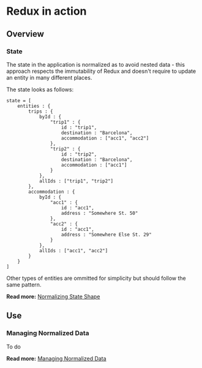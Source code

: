 # Redux in action

## Overview

### State

The state in the application is normalized as to avoid nested data - this approach respects the immutability of Redux and doesn't require to update an entity in many different places.

The state looks as follows:

    state = [
        entities : {
            trips : {
                byId : {
                    "trip1" : {
                        id : "trip1",
                        destination : "Barcelona",
                        accommodation : ["acc1", "acc2"]
                    },
                    "trip2" : {
                        id : "trip2",
                        destination : "Barcelona",
                        accommodation : ["acc1"]
                    }
                },
                allIds : ["trip1", "trip2"]
            },
            accommodation : {
                byId : {
                    "acc1" : {
                        id : "acc1",
                        address : "Somewhere St. 50"
                    },
                    "acc2" : {
                        id : "acc1",
                        address : "Somewhere Else St. 29"
                    }
                },
                allIds : ["acc1", "acc2"]
            }
        }
    ]

Other types of entities are ommitted for simplicity but should follow the same pattern. 

**Read more:** [Normalizing State Shape](https://redux.js.org/recipes/structuring-reducers/normalizing-state-shape)

## Use

### Managing Normalized Data

To do

**Read more:** [Managing Normalized Data](https://redux.js.org/recipes/structuring-reducers/updating-normalized-data)
